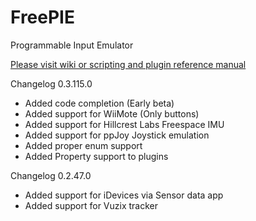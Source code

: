FreePIE
=======

Programmable Input Emulator

[Please visit wiki or scripting and plugin reference manual](https://github.com/AndersMalmgren/FreePIE/wiki)

Changelog 0.3.115.0
* Added code completion (Early beta)
* Added support for WiiMote (Only buttons)
* Added support for Hillcrest Labs Freespace IMU
* Added support for ppJoy Joystick emulation
* Added proper enum support
* Added Property support to plugins

Changelog 0.2.47.0
* Added support for iDevices via Sensor data app
* Added support for Vuzix tracker